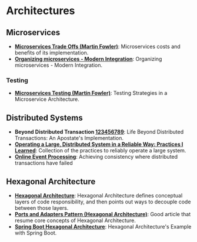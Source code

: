 # Architectures
## Microservices
* **[Microservices Trade Offs (Martin Fowler)](https://martinfowler.com/articles/microservice-trade-offs.html)**: Microservices costs and benefits of its implementation.
* **[Organizing microservices - Modern Integration](http://wei-meilin.blogspot.com/2017/08/organizing-microservices-modern.html)**: Organizing microservices - Modern Integration.
### Testing
* **[Microservices Testing (Martin Fowler)](https://martinfowler.com/articles/microservice-testing/)**: Testing Strategies in a Microservice Architecture.

## Distributed Systems
* **Beyond Distributed Transaction [1](https://jimmybogard.com/life-beyond-transactions-implementation-primer/)[2](https://jimmybogard.com/life-beyond-distributed-transactions-an-apostates-implementation-aggregate-coordination/)[3](https://jimmybogard.com/life-beyond-distributed-transactions-an-apostates-implementation-document-example/)[4](https://jimmybogard.com/life-beyond-distributed-transactions-an-apostates-implementation-dispatching-example/)[5](https://jimmybogard.com/life-beyond-distributed-transactions-an-apostates-implementation-failures-and-retries/)[6](https://jimmybogard.com/life-beyond-distributed-transactions-an-apostates-implementation-dispatcher-failure-recovery/)[7](https://jimmybogard.com/life-beyond-distributed-transactions-sagas/)[8](https://jimmybogard.com/life-beyond-distributed-transactions-an-apostates-implementation-relational-resources/)[9](https://jimmybogard.com/life-beyond-distributed-transactions-an-apostates-implementation-conclusion/)**: Life Beyond Distributed Transactions: An Apostate's Implementation.
* **[Operating a Large, Distributed System in a Reliable Way: Practices I Learned](https://blog.pragmaticengineer.com/operating-a-high-scale-distributed-system/)**: Collection of the practices to reliably operate a large system.
* **[Online Event Processing](https://queue.acm.org/detail.cfm?id=3321612)**: Achieving consistency where distributed transactions have failed

## Hexagonal Architecture
* **[Hexagonal Architecture](https://fideloper.com/hexagonal-architecture)**: Hexagonal Architecture defines conceptual layers of code responsibility, and then points out ways to decouple code between those layers.
* **[Ports and Adapters Pattern (Hexagonal Architecture)](https://softwarecampament.wordpress.com/portsadapters/)**: Good article that resume core concepts of Hexagonal Architecture.
* **[Spring Boot Hexagonal Architecture](https://github.com/hirannor/spring-boot-hexagonal-architecture)**: Hexagonal Architecture's Example with Spring Boot.
